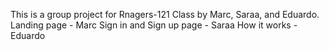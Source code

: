This is a group project for Rnagers-121 Class by Marc, Saraa, and Eduardo.
Landing page - Marc
Sign in and Sign up page - Saraa
How it works - Eduardo